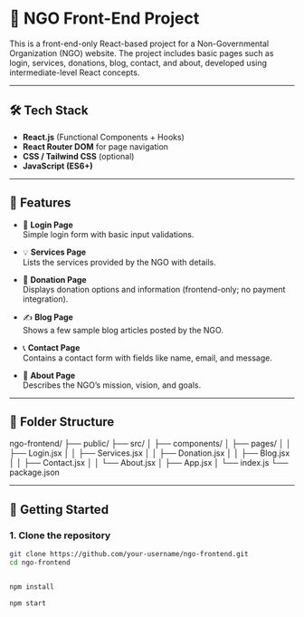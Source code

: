 # 🌱 NGO Front-End Project

This is a front-end-only React-based project for a Non-Governmental Organization (NGO) website. The project includes basic pages such as login, services, donations, blog, contact, and about, developed using intermediate-level React concepts.

---

## 🛠️ Tech Stack

- **React.js** (Functional Components + Hooks)
- **React Router DOM** for page navigation
- **CSS / Tailwind CSS** (optional)
- **JavaScript (ES6+)**

---

## 📄 Features

- 🔐 **Login Page**  
  Simple login form with basic input validations.

- 💡 **Services Page**  
  Lists the services provided by the NGO with details.

- 💸 **Donation Page**  
  Displays donation options and information (frontend-only; no payment integration).

- ✍️ **Blog Page**  
  Shows a few sample blog articles posted by the NGO.

- 📞 **Contact Page**  
  Contains a contact form with fields like name, email, and message.

- 🧭 **About Page**  
  Describes the NGO’s mission, vision, and goals.

---

## 📁 Folder Structure

ngo-frontend/
├── public/
├── src/
│ ├── components/
│ ├── pages/
│ │ ├── Login.jsx
│ │ ├── Services.jsx
│ │ ├── Donation.jsx
│ │ ├── Blog.jsx
│ │ ├── Contact.jsx
│ │ └── About.jsx
│ ├── App.jsx
│ └── index.js
└── package.json



---

## 🚀 Getting Started

### 1. Clone the repository
```bash
git clone https://github.com/your-username/ngo-frontend.git
cd ngo-frontend


npm install

npm start

